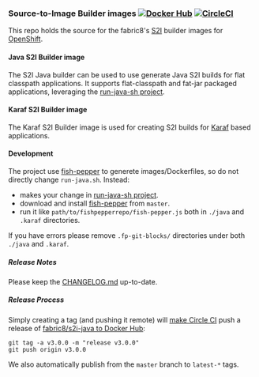### Source-to-Image Builder images [![Docker Hub](https://img.shields.io/docker/pulls/fabric8/s2i-java.svg?style=for-the-badge)](https://hub.docker.com/r/fabric8/s2i-java/) [![CircleCI](https://circleci.com/gh/fabric8io-images/s2i.svg?style=svg)](https://circleci.com/gh/fabric8io-images/s2i) 

This repo holds the source for the fabric8's
[S2I](https://docs.openshift.com/enterprise/3.0/creating_images/s2i.html)
builder images for [OpenShift](http://www.openshift.com).


#### Java S2I Builder image

The S2I Java builder can be used to use generate Java S2I builds for
flat classpath applications. It supports flat-classpath and fat-jar packaged applications, leveraging the [run-java-sh project](https://github.com/fabric8io-images/run-java-sh).


#### Karaf S2I Builder image

The Karaf S2I Builder image is used for creating S2I builds for
[Karaf](http://karaf.apache.org/) based applications.


#### Development

The project use [fish-pepper](https://github.com/fabric8io-images/fish-pepper) to generete images/Dockerfiles, so do not directly change `run-java.sh`. 
Instead:
- makes your change in [run-java-sh project](https://github.com/fabric8io-images/run-java-sh).
- download and install [fish-pepper](https://github.com/fabric8io-images/fish-pepper) from `master`.
- run it like `path/to/fishpepperrepo/fish-pepper.js` both in `./java` and `.karaf` directories.

If you have errors please remove `.fp-git-blocks/` directories under both `./java` and `.karaf`.


##### Release Notes

Please keep the [CHANGELOG.md](CHANGELOG.md) up-to-date.

##### Release Process

Simply creating a tag (and pushing it remote) will [make Circle CI](.circleci/config.yml)
push a release of [fabric8/s2i-java to Docker Hub](https://hub.docker.com/r/fabric8/s2i-java/):

    git tag -a v3.0.0 -m "release v3.0.0"
    git push origin v3.0.0

We also automatically publish from the `master` branch to `latest-*` tags.

